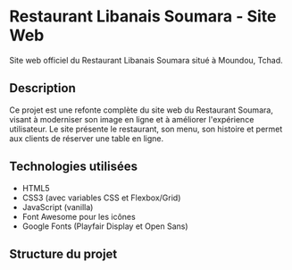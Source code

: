 # Restaurant Libanais Soumara - Site Web

Site web officiel du Restaurant Libanais Soumara situé à Moundou, Tchad.

## Description

Ce projet est une refonte complète du site web du Restaurant Soumara, visant à moderniser son image en ligne et à améliorer l'expérience utilisateur. Le site présente le restaurant, son menu, son histoire et permet aux clients de réserver une table en ligne.

## Technologies utilisées

- HTML5
- CSS3 (avec variables CSS et Flexbox/Grid)
- JavaScript (vanilla)
- Font Awesome pour les icônes
- Google Fonts (Playfair Display et Open Sans)

## Structure du projet
